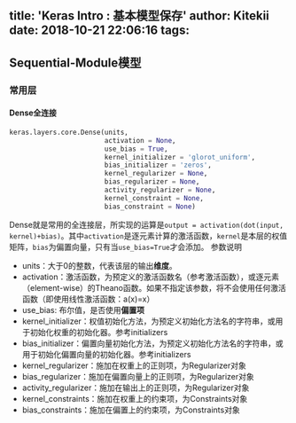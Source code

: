 title: 'Keras Intro : 基本模型保存'
author: Kitekii
date: 2018-10-21 22:06:16
tags:
---
## Sequential-Module模型
### 常用层
#### Dense全连接
```python
keras.layers.core.Dense(units,
						activation = None,
						use_bias = True,
						kernel_initializer = 'glorot_uniform', 
						bias_initializer = 'zeros',
						kernel_regularizer = None,
						bias_regularizer = None,
						activity_regularizer = None,
						kernel_constraint = None,
						bias_constraint = None)
```
Dense就是常用的全连接层，所实现的运算是`output = activation(dot(input, kernel)+bias)`。其中`activation`是逐元素计算的激活函数，`kernel`是本层的权值矩阵，`bias`为偏置向量，只有当`use_bias=True`才会添加。
参数说明
- units：大于0的整数，代表该层的输出**维度**。
- activation：激活函数，为预定义的激活函数名（参考激活函数），或逐元素（element-wise）的Theano函数。如果不指定该参数，将不会使用任何激活函数（即使用线性激活函数：a(x)=x）
- use_bias: 布尔值，是否使用**偏置项**
- kernel_initializer：权值初始化方法，为预定义初始化方法名的字符串，或用于初始化权重的初始化器。参考initializers
- bias_initializer：偏置向量初始化方法，为预定义初始化方法名的字符串，或用于初始化偏置向量的初始化器。参考initializers
- kernel_regularizer：施加在权重上的正则项，为Regularizer对象
- bias_regularizer：施加在偏置向量上的正则项，为Regularizer对象
- activity_regularizer：施加在输出上的正则项，为Regularizer对象
- kernel_constraints：施加在权重上的约束项，为Constraints对象
- bias_constraints：施加在偏置上的约束项，为Constraints对象